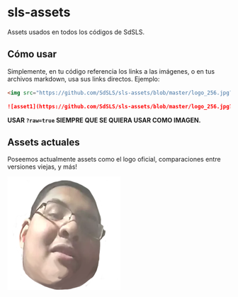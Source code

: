 # sls-assets
Assets usados en todos los códigos de SdSLS.

## Cómo usar
Simplemente, en tu código referencia los links a las imágenes, o en tus archivos markdown, usa sus links directos. Ejemplo:
```html
<img src="https://github.com/SdSLS/sls-assets/blob/master/logo_256.jpg?raw=true">
```
```markdown
![asset1](https://github.com/SdSLS/sls-assets/blob/master/logo_256.jpg?raw=true)
```
**USAR `?raw=true` SIEMPRE QUE SE QUIERA USAR COMO IMAGEN.**

## Assets actuales
Poseemos actualmente assets como el logo oficial, comparaciones entre versiones viejas, y más!

![sls](logo_256.png?raw=true)
